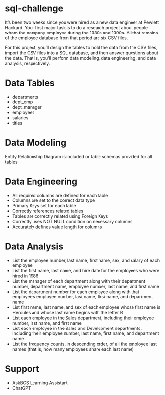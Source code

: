 # sql-challenge

It’s been two weeks since you were hired as a new data engineer at Pewlett Hackard. Your first major task is to do a research project about people whom the company employed during the 1980s and 1990s. All that remains of the employee database from that period are six CSV files.

For this project, you’ll design the tables to hold the data from the CSV files, import the CSV files into a SQL database, and then answer questions about the data. That is, you’ll perform data modeling, data engineering, and data analysis, respectively.

# Data Tables
- departments
- dept_emp
- dept_manager
- employees
- salaries
- titles

# Data Modeling 
Entity Relationship Diagram is included or table schemas provided for all tables 
# Data Engineering 
- All required columns are defined for each table 
- Columns are set to the correct data type 
- Primary Keys set for each table 
- Correctly references related tables 
- Tables are correctly related using Foreign Keys 
- Correctly uses NOT NULL condition on necessary columns 
- Accurately defines value length for columns
# Data Analysis 
- List the employee number, last name, first name, sex, and salary of each employee 
- List the first name, last name, and hire date for the employees who were hired in 1986 
- List the manager of each department along with their department number, department name, employee number, last name, and first name 
- List the department number for each employee along with that employee’s employee number, last name, first name, and department name 
- List first name, last name, and sex of each employee whose first name is Hercules and whose last name begins with the letter B 
- List each employee in the Sales department, including their employee number, last name, and first name 
- List each employee in the Sales and Development departments, including their employee number, last name, first name, and department name
- List the frequency counts, in descending order, of all the employee last names (that is, how many employees share each last name)
# Support
- AskBCS Learning Assistant
- ChatGPT
